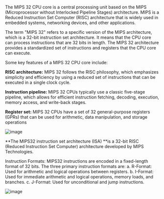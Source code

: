 
 The MIPS 32 CPU core is a central processing unit based on the MIPS (Microprocessor without Interlocked Pipeline Stages) architecture. MIPS is a Reduced Instruction Set Computer (RISC) architecture that is widely used in embedded systems, networking devices, and other applications.
 
The term "MIPS 32" refers to a specific version of the MIPS architecture, which is a 32-bit instruction set architecture. It means that the CPU core can process instructions that are 32 bits in length. The MIPS 32 architecture provides a standardized set of instructions and registers that the CPU core can execute.

Some key features of a MIPS 32 CPU core include:

**RISC architecture:** MIPS 32 follows the RISC philosophy, which emphasizes simplicity and efficiency by using a reduced set of instructions that can be executed in a single clock cycle.

**Instruction pipeline:** MIPS 32 CPUs typically use a classic five-stage pipeline, which allows for efficient instruction fetching, decoding, execution, memory access, and write-back stages.

**Register set:** MIPS 32 CPUs have a set of 32 general-purpose registers (GPRs) that can be used for arithmetic, data manipulation, and storage operations

![image](https://github.com/sivaram-07/MIPS32/assets/114935240/0da78841-4978-45b3-8623-c707c4028a6e)



**The MIPS32 instruction set architecture (ISA) **is a 32-bit RISC (Reduced Instruction Set Computer) architecture developed by MIPS Technologies. 

Instruction Formats: MIPS32 instructions are encoded in a fixed-length format of 32 bits. The three primary instruction formats are:
a. R-Format: Used for arithmetic and logical operations between registers.
b. I-Format: Used for immediate arithmetic and logical operations, memory loads, and branches.
c. J-Format: Used for unconditional and jump instructions.

![image](https://github.com/sivaram-07/MIPS32/assets/114935240/d7aeec68-aeaf-49a8-b935-605bb3f36dbd)
